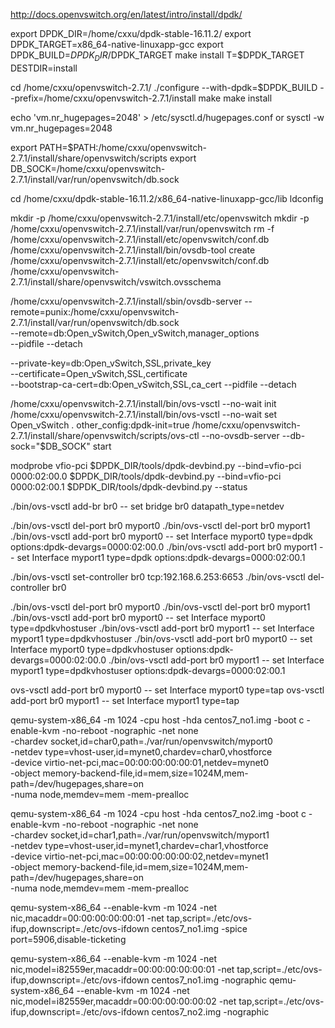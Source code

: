 
http://docs.openvswitch.org/en/latest/intro/install/dpdk/

export DPDK_DIR=/home/cxxu/dpdk-stable-16.11.2/
export DPDK_TARGET=x86_64-native-linuxapp-gcc
export DPDK_BUILD=$DPDK_DIR/$DPDK_TARGET
make install T=$DPDK_TARGET DESTDIR=install

cd /home/cxxu/openvswitch-2.7.1/
./configure --with-dpdk=$DPDK_BUILD --prefix=/home/cxxu/openvswitch-2.7.1/install
make
make install

echo 'vm.nr_hugepages=2048' > /etc/sysctl.d/hugepages.conf
or sysctl -w vm.nr_hugepages=2048

export PATH=$PATH:/home/cxxu/openvswitch-2.7.1/install/share/openvswitch/scripts
export DB_SOCK=/home/cxxu/openvswitch-2.7.1/install/var/run/openvswitch/db.sock

cd /home/cxxu/dpdk-stable-16.11.2/x86_64-native-linuxapp-gcc/lib
ldconfig

mkdir -p /home/cxxu/openvswitch-2.7.1/install/etc/openvswitch
mkdir -p /home/cxxu/openvswitch-2.7.1/install/var/run/openvswitch
rm -f /home/cxxu/openvswitch-2.7.1/install/etc/openvswitch/conf.db
/home/cxxu/openvswitch-2.7.1/install/bin/ovsdb-tool create /home/cxxu/openvswitch-2.7.1/install/etc/openvswitch/conf.db  \
       /home/cxxu/openvswitch-2.7.1/install/share/openvswitch/vswitch.ovsschema
 
/home/cxxu/openvswitch-2.7.1/install/sbin/ovsdb-server --remote=punix:/home/cxxu/openvswitch-2.7.1/install/var/run/openvswitch/db.sock \
--remote=db:Open_vSwitch,Open_vSwitch,manager_options \
--pidfile --detach 

--private-key=db:Open_vSwitch,SSL,private_key \
--certificate=Open_vSwitch,SSL,certificate \
--bootstrap-ca-cert=db:Open_vSwitch,SSL,ca_cert --pidfile --detach 
 
/home/cxxu/openvswitch-2.7.1/install/bin/ovs-vsctl --no-wait init
/home/cxxu/openvswitch-2.7.1/install/bin/ovs-vsctl --no-wait set Open_vSwitch . other_config:dpdk-init=true
/home/cxxu/openvswitch-2.7.1/install/share/openvswitch/scripts/ovs-ctl --no-ovsdb-server --db-sock="$DB_SOCK" start

modprobe vfio-pci
$DPDK_DIR/tools/dpdk-devbind.py --bind=vfio-pci 0000:02:00.0
$DPDK_DIR/tools/dpdk-devbind.py --bind=vfio-pci 0000:02:00.1
$DPDK_DIR/tools/dpdk-devbind.py --status
 
./bin/ovs-vsctl add-br br0 -- set bridge br0 datapath_type=netdev

./bin/ovs-vsctl del-port br0 myport0
./bin/ovs-vsctl del-port br0 myport1
./bin/ovs-vsctl add-port br0 myport0 -- set Interface myport0 type=dpdk options:dpdk-devargs=0000:02:00.0
./bin/ovs-vsctl add-port br0 myport1 -- set Interface myport1 type=dpdk options:dpdk-devargs=0000:02:00.1

./bin/ovs-vsctl set-controller br0 tcp:192.168.6.253:6653
./bin/ovs-vsctl del-controller br0

./bin/ovs-vsctl del-port br0 myport0
./bin/ovs-vsctl del-port br0 myport1
./bin/ovs-vsctl add-port br0 myport0 -- set Interface myport0 type=dpdkvhostuser
./bin/ovs-vsctl add-port br0 myport1 -- set Interface myport1 type=dpdkvhostuser
./bin/ovs-vsctl add-port br0 myport0 -- set Interface myport0 type=dpdkvhostuser options:dpdk-devargs=0000:02:00.0
./bin/ovs-vsctl add-port br0 myport1 -- set Interface myport1 type=dpdkvhostuser options:dpdk-devargs=0000:02:00.1

ovs-vsctl add-port br0 myport0 -- set Interface myport0 type=tap
ovs-vsctl add-port br0 myport1 -- set Interface myport1 type=tap

qemu-system-x86_64 -m 1024 -cpu host -hda centos7_no1.img -boot c -enable-kvm -no-reboot -nographic -net none \
-chardev socket,id=char0,path=./var/run/openvswitch/myport0 \
-netdev type=vhost-user,id=mynet0,chardev=char0,vhostforce \
-device virtio-net-pci,mac=00:00:00:00:00:01,netdev=mynet0 \
-object memory-backend-file,id=mem,size=1024M,mem-path=/dev/hugepages,share=on \
-numa node,memdev=mem -mem-prealloc

qemu-system-x86_64 -m 1024 -cpu host -hda centos7_no2.img -boot c -enable-kvm -no-reboot -nographic -net none \
-chardev socket,id=char1,path=./var/run/openvswitch/myport1 \
-netdev type=vhost-user,id=mynet1,chardev=char1,vhostforce \
-device virtio-net-pci,mac=00:00:00:00:00:02,netdev=mynet1 \
-object memory-backend-file,id=mem,size=1024M,mem-path=/dev/hugepages,share=on \
-numa node,memdev=mem -mem-prealloc

qemu-system-x86_64 --enable-kvm -m 1024 -net nic,macaddr=00:00:00:00:00:01 -net tap,script=./etc/ovs-ifup,downscript=./etc/ovs-ifdown centos7_no1.img -spice port=5906,disable-ticketing

qemu-system-x86_64 --enable-kvm -m 1024 -net nic,model=i82559er,macaddr=00:00:00:00:00:01 -net tap,script=./etc/ovs-ifup,downscript=./etc/ovs-ifdown centos7_no1.img -nographic
qemu-system-x86_64 --enable-kvm -m 1024 -net nic,model=i82559er,macaddr=00:00:00:00:00:02 -net tap,script=./etc/ovs-ifup,downscript=./etc/ovs-ifdown centos7_no2.img -nographic

